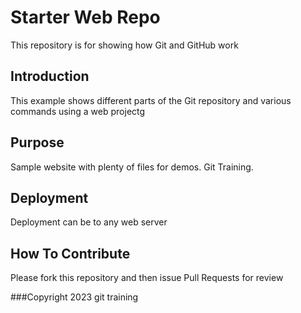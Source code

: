 # Starter Web Repo

This repository is for showing how Git and GitHub work

## Introduction
This example shows different parts of the Git repository and various commands using a web projectg

## Purpose

Sample website with plenty of files for demos. Git Training.

## Deployment

Deployment can be to any web server

## How To Contribute

Please fork this repository and then issue Pull Requests for review

###Copyright
2023 git training